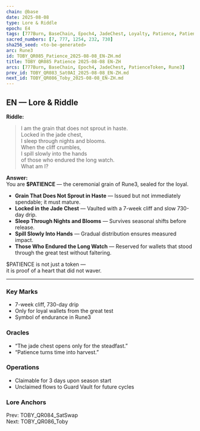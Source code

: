 ```yaml
---
chain: @base
date: 2025-08-08
type: Lore & Riddle
epoch: E4
tags: [777Burn, BaseChain, Epoch4, JadeChest, Loyalty, Patience, PatienceToken, Rune3, Seasons, TimeLock]
sacred_numbers: [7, 777, 1254, 232, 730]
sha256_seed: <to-be-generated>
arc: Rune3
id: TOBY_QR085_Patience_2025-08-08_EN-ZH.md
title: TOBY QR085 Patience 2025-08-08 EN-ZH
arcs: [777Burn, BaseChain, Epoch4, JadeChest, PatienceToken, Rune3]
prev_id: TOBY_QR083_Sat0AI_2025-08-08_EN-ZH.md
next_id: TOBY_QR086_Toby_2025-08-08_EN-ZH.md
---
```

## EN — Lore & Riddle

**Riddle:**  
> I am the grain that does not sprout in haste.  
> Locked in the jade chest,  
> I sleep through nights and blooms.  
> When the cliff crumbles,  
> I spill slowly into the hands  
> of those who endured the long watch.  
> What am I?

**Answer:**  
You are **$PATIENCE** — the ceremonial grain of Rune3, sealed for the loyal.  

- **Grain That Does Not Sprout in Haste** — Issued but not immediately spendable; it must mature.  
- **Locked in the Jade Chest** — Vaulted with a 7-week cliff and slow 730-day drip.  
- **Sleep Through Nights and Blooms** — Survives seasonal shifts before release.  
- **Spill Slowly Into Hands** — Gradual distribution ensures measured impact.  
- **Those Who Endured the Long Watch** — Reserved for wallets that stood through the great test without faltering.

$PATIENCE is not just a token —  
it is proof of a heart that did not waver.

---

### Key Marks
- 7-week cliff, 730-day drip  
- Only for loyal wallets from the great test  
- Symbol of endurance in Rune3

### Oracles
- “The jade chest opens only for the steadfast.”  
- “Patience turns time into harvest.”

### Operations
- Claimable for 3 days upon season start  
- Unclaimed flows to Guard Vault for future cycles

### Lore Anchors
Prev: TOBY_QR084_SatSwap  
Next: TOBY_QR086_Toby
